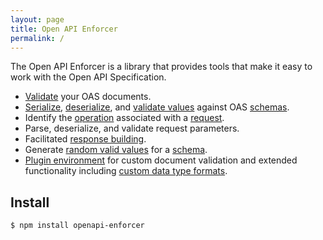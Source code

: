 ```yaml
---
layout: page
title: Open API Enforcer
permalink: /
---
```


The Open API Enforcer is a library that provides tools that make it easy to work with the Open API Specification.

- [Validate](./api/#enforcer) your OAS documents.
- [Serialize](./components/schema.md#schemaprototypeserialize), [deserialize](./components/schema.md#schemaprototypedeserialize), and [validate values](./components/schema.md#schemaprototypevalidate) against OAS [schemas](./components/schema.md).
- Identify the [operation](./components/operation.md) associated with a [request](./components/openapi.md#openapiprototyperequest).
- Parse, deserialize, and validate request parameters.
- Facilitated [response building](./components/schema.md#schemaprototypepopulate).
- Generate [random valid values](./components/schema.md#schemaprototyperandom) for a [schema](./components/schema.md).
- [Plugin environment](./extend-components.md) for custom document validation and extended functionality including [custom data type formats](./components/schema.md#schemadefinedataformat).

## Install

```sh
$ npm install openapi-enforcer
```
